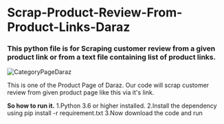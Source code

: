 # Scrap-Product-Review-From-Product-Links-Daraz

### This python file is for Scraping customer review from a given product link or from a text file containing list of product links.

![CategoryPageDaraz](https://user-images.githubusercontent.com/53535816/75112150-190d1a80-566b-11ea-9a5c-1e1b065a7962.JPG)

This is one of the Product Page of Daraz. Our code will scrap customer review from given product page like this via it's link.

**So how to run it.**
1.Python 3.6 or higher installed.
2.Install the dependency using pip install -r requirement.txt
3.Now download the code and run
